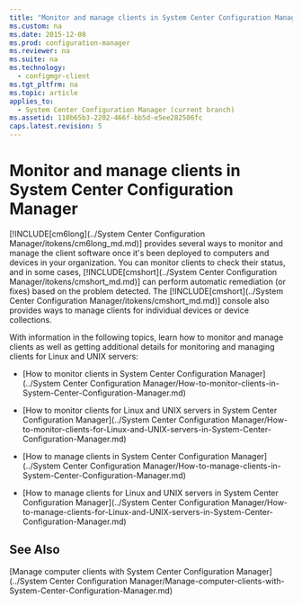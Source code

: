 ```yaml
---
title: "Monitor and manage clients in System Center Configuration Manager"
ms.custom: na
ms.date: 2015-12-08
ms.prod: configuration-manager
ms.reviewer: na
ms.suite: na
ms.technology: 
  - configmgr-client
ms.tgt_pltfrm: na
ms.topic: article
applies_to: 
  - System Center Configuration Manager (current branch)
ms.assetid: 110b65b3-2202-466f-bb5d-e5ee282506fc
caps.latest.revision: 5
---
```

# Monitor and manage clients in System Center Configuration Manager
[!INCLUDE[cm6long](../System Center Configuration Manager/itokens/cm6long_md.md)] provides several ways to monitor and manage the client software once it's been deployed to computers and devices in your organization.  You can monitor clients to check their status, and in some cases, [!INCLUDE[cmshort](../System Center Configuration Manager/itokens/cmshort_md.md)] can perform automatic remediation (or fixes) based on the problem detected. The  [!INCLUDE[cmshort](../System Center Configuration Manager/itokens/cmshort_md.md)] console also provides ways to manage clients for individual devices or device collections.  
  
 With information in the following topics, learn how to monitor and manage clients as well as getting additional details for monitoring and managing clients for Linux and UNIX servers:  
  
-   [How to monitor clients in System Center Configuration Manager](../System Center Configuration Manager/How-to-monitor-clients-in-System-Center-Configuration-Manager.md)  
  
-   [How to monitor clients for Linux and UNIX servers in System Center Configuration Manager](../System Center Configuration Manager/How-to-monitor-clients-for-Linux-and-UNIX-servers-in-System-Center-Configuration-Manager.md)  
  
-   [How to manage clients in System Center Configuration Manager](../System Center Configuration Manager/How-to-manage-clients-in-System-Center-Configuration-Manager.md)  
  
-   [How to manage clients for Linux and UNIX servers in System Center Configuration Manager](../System Center Configuration Manager/How-to-manage-clients-for-Linux-and-UNIX-servers-in-System-Center-Configuration-Manager.md)  
  
## See Also  
 [Manage computer clients with System Center Configuration Manager](../System Center Configuration Manager/Manage-computer-clients-with-System-Center-Configuration-Manager.md)
